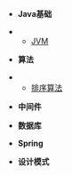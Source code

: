 * **Java基础**
* * [JVM](blog/java基础/jvm/jvm.md)

* **算法**
* * [排序算法](blog/算法/sort.md)

* **中间件**



* **数据库**
 &nbsp;
* **Spring**
 &nbsp;
* **设计模式**